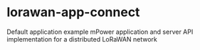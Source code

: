 # lorawan-app-connect
Default application example mPower application and server API implementation for a distributed LoRaWAN network
